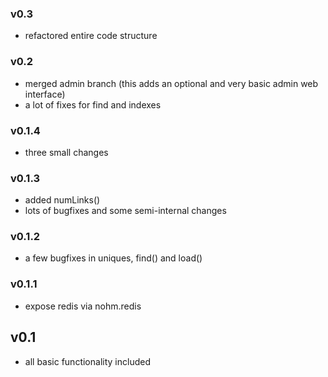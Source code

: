 ### v0.3
   - refactored entire code structure
### v0.2
   - merged admin branch (this adds an optional and very basic admin web interface)
   - a lot of fixes for find and indexes
### v0.1.4
   - three small changes
### v0.1.3
   - added numLinks()
   - lots of bugfixes and some semi-internal changes
### v0.1.2
   - a few bugfixes in uniques, find() and load()
### v0.1.1
   - expose redis via nohm.redis
## v0.1
   - all basic functionality included
